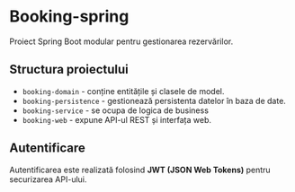 # Booking-spring

Proiect Spring Boot modular pentru gestionarea rezervărilor.

## Structura proiectului

- `booking-domain` - conține entitățile și clasele de model.
- `booking-persistence` - gestionează persistenta datelor în baza de date.
- `booking-service` - se ocupa de logica de business
- `booking-web` - expune API-ul REST și interfața web.

## Autentificare

Autentificarea este realizată folosind **JWT (JSON Web Tokens)** pentru securizarea API-ului.
